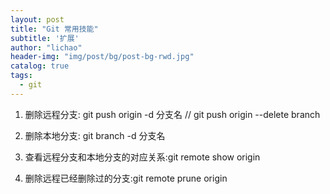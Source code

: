 ```yaml
---
layout: post
title: "Git 常用技能"
subtitle: '扩展'
author: "lichao"
header-img: "img/post/bg/post-bg-rwd.jpg"
catalog: true
tags:
  - git 
---
```


1. 删除远程分支: git push origin -d 分支名  // git push origin --delete branch

2. 删除本地分支: git branch -d 分支名

3. 查看远程分支和本地分支的对应关系:git remote show origin  

4. 删除远程已经删除过的分支:git remote prune origin